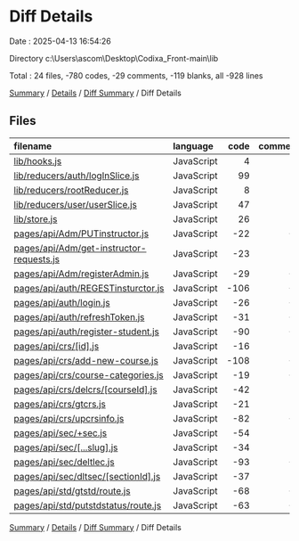 # Diff Details

Date : 2025-04-13 16:54:26

Directory c:\\Users\\ascom\\Desktop\\Codixa_Front-main\\lib

Total : 24 files,  -780 codes, -29 comments, -119 blanks, all -928 lines

[Summary](results.md) / [Details](details.md) / [Diff Summary](diff.md) / Diff Details

## Files
| filename | language | code | comment | blank | total |
| :--- | :--- | ---: | ---: | ---: | ---: |
| [lib/hooks.js](/lib/hooks.js) | JavaScript | 4 | 1 | 2 | 7 |
| [lib/reducers/auth/logInSlice.js](/lib/reducers/auth/logInSlice.js) | JavaScript | 99 | 4 | 17 | 120 |
| [lib/reducers/rootReducer.js](/lib/reducers/rootReducer.js) | JavaScript | 8 | 0 | 3 | 11 |
| [lib/reducers/user/userSlice.js](/lib/reducers/user/userSlice.js) | JavaScript | 47 | 1 | 7 | 55 |
| [lib/store.js](/lib/store.js) | JavaScript | 26 | 0 | 7 | 33 |
| [pages/api/Adm/PUTinstructor.js](/pages/api/Adm/PUTinstructor.js) | JavaScript | -22 | -1 | -5 | -28 |
| [pages/api/Adm/get-instructor-requests.js](/pages/api/Adm/get-instructor-requests.js) | JavaScript | -23 | 0 | -4 | -27 |
| [pages/api/Adm/registerAdmin.js](/pages/api/Adm/registerAdmin.js) | JavaScript | -29 | -1 | -2 | -32 |
| [pages/api/auth/REGESTinsturctor.js](/pages/api/auth/REGESTinsturctor.js) | JavaScript | -106 | -2 | -18 | -126 |
| [pages/api/auth/login.js](/pages/api/auth/login.js) | JavaScript | -26 | -2 | -6 | -34 |
| [pages/api/auth/refreshToken.js](/pages/api/auth/refreshToken.js) | JavaScript | -31 | -2 | -8 | -41 |
| [pages/api/auth/register-student.js](/pages/api/auth/register-student.js) | JavaScript | -90 | -2 | -16 | -108 |
| [pages/api/crs/\[id\].js](/pages/api/crs/%5Bid%5D.js) | JavaScript | -16 | 0 | -4 | -20 |
| [pages/api/crs/add-new-course.js](/pages/api/crs/add-new-course.js) | JavaScript | -108 | -8 | -15 | -131 |
| [pages/api/crs/course-categories.js](/pages/api/crs/course-categories.js) | JavaScript | -19 | -1 | -2 | -22 |
| [pages/api/crs/delcrs/\[courseId\].js](/pages/api/crs/delcrs/%5BcourseId%5D.js) | JavaScript | -42 | 0 | -8 | -50 |
| [pages/api/crs/gtcrs.js](/pages/api/crs/gtcrs.js) | JavaScript | -21 | 0 | -5 | -26 |
| [pages/api/crs/upcrsinfo.js](/pages/api/crs/upcrsinfo.js) | JavaScript | -82 | -2 | -13 | -97 |
| [pages/api/sec/+sec.js](/pages/api/sec/+sec.js) | JavaScript | -54 | 0 | -9 | -63 |
| [pages/api/sec/\[...slug\].js](/pages/api/sec/%5B...slug%5D.js) | JavaScript | -34 | 0 | -5 | -39 |
| [pages/api/sec/deltlec.js](/pages/api/sec/deltlec.js) | JavaScript | -93 | -8 | -13 | -114 |
| [pages/api/sec/dltsec/\[sectionId\].js](/pages/api/sec/dltsec/%5BsectionId%5D.js) | JavaScript | -37 | 0 | -6 | -43 |
| [pages/api/std/gtstd/route.js](/pages/api/std/gtstd/route.js) | JavaScript | -68 | -3 | -8 | -79 |
| [pages/api/std/putstdstatus/route.js](/pages/api/std/putstdstatus/route.js) | JavaScript | -63 | -3 | -8 | -74 |

[Summary](results.md) / [Details](details.md) / [Diff Summary](diff.md) / Diff Details